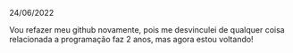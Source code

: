 24/06/2022

Vou refazer meu github novamente, pois me desvinculei de qualquer coisa relacionada a programação faz 2 anos, mas agora estou voltando!
